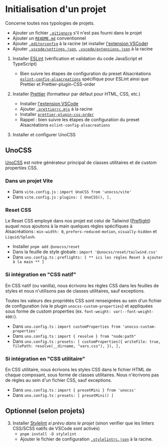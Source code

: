 # Initialisation d'un projet

Concerne toutes nos typologies de projets.

- Ajouter un fichier [`.gitignore`](../configs/.gitignore) s'il n'est pas fourni dans le projet
- Ajouter un [`README.md`](../configs/README.md) conventionnel
- Ajouter [`.editorconfig`](../configs/.editorconfig) à la racine (et installer [l'extension VSCode](https://marketplace.visualstudio.com/items?itemName=EditorConfig.EditorConfig))
- Ajouter [`.vscode/settings.json`](../configs/.vscode/settings.json), [`.vscode/extensions.json`](../configs/.vscode/extensions.json) à la racine

1. Installer [ESLint](https://eslint.org/docs/latest/user-guide/getting-started) (vérification et validation du code JavaScript et TypeScript)
    - Bien suivre les étapes de configuration du preset Alsacréations [`eslint-config-alsacreations`](https://www.npmjs.com/package/eslint-config-alsacreations) spécifique pour ESLint ainsi que Prettier et Prettier-plugin-CSS-order

2. Installer [Prettier](https://prettier.io/docs/en/install.html) (formatteur par défaut pour HTML, CSS, etc.)
    - Installer [l'extension VSCode](https://marketplace.visualstudio.com/items?itemName=esbenp.prettier-vscode)
    - Ajouter [`.prettierrc.mjs`](../configs/.prettierrc.mjs) à la racine
    - Installer [`prettier-plugin-css-order`](https://www.npmjs.com/package/prettier-plugin-css-order)
    - Rappel : bien suivre les étapes de configuration du preset Alsacréations `eslint-config-alsacreations`

3. Installer et configurer UnoCSS

## UnoCSS

[UnoCSS](https://unocss.dev/) est notre générateur principal de classes utilitaires et de custom properties CSS.

### Dans un projet Vite

- Dans `vite.config.js` : `import UnoCSS from 'unocss/vite'`
- Dans `vite.config.js` : `plugins: [ UnoCSS(), ],`

### Reset CSS

Le Reset CSS employé dans nos projet est celui de Tailwind ([Preflight](https://tailwindcss.com/docs/preflight)) auquel nous ajoutons à la main quelques règles spécifiques à Alsacréations : `min-width: 0`, `prefers-reduced-motion`, `visually-hidden` et `Liquid/Splash`.

- Installer `pnpm add @unocss/reset`
- Dans la feuille de style globale : `import '@unocss/reset/tailwind.css'`
- Dans `uno.config.ts` : `preflights: [ ** ici les règles Reset à ajouter à la main ** ]`

### Si intégration en "CSS natif"

En CSS natif (ou vanilla), nous écrivons les règles CSS dans les feuilles de styles et nous n'utilisons pas de classes utilitaires, sauf exceptions.

Toutes les valeurs des propriétés CSS sont renseignées au sein d'un fichier de configuration (via le plugin `unocss-custom-properties`) et appliquées sous forme de custom properties (ex. `font-weight: var(--font-weight-400)`).

- Dans `uno.config.ts` : `import customProperties from 'unocss-custom-properties'`
- Dans `uno.config.ts` : `import { resolve } from "node:path"`
- Dans `uno.config.ts` : `presets: [ customProperties({ writeFile: true, filePath: resolve(__dirname, "vars.css"), }), ],`

### Si intégration en "CSS utilitaire"

En CSS utilitaire, nous écrivons les styles CSS dans le fichier HTML de chaque composant, sous forme de classes utilitaires. Nous n'écrivons pas de règles au sein d'un fichier CSS, sauf exceptions.

- Dans `uno.config.ts` : `import { presetMini } from 'unocss'`
- Dans `uno.config.ts` : `presets: [ presetMini() ]`

## Optionnel (selon projets)

3. Installer [Stylelint](https://stylelint.io/user-guide/get-started) *si prévu dans le projet* (sinon verifier que les linters CSS/SCSS natifs de VSCode sont activés)
    - `pnpm install -D stylelint`
    - Ajouter le fichier de configuration [`.stylelintrc.json`](../configs/.stylelintrc.json) à la racine.
